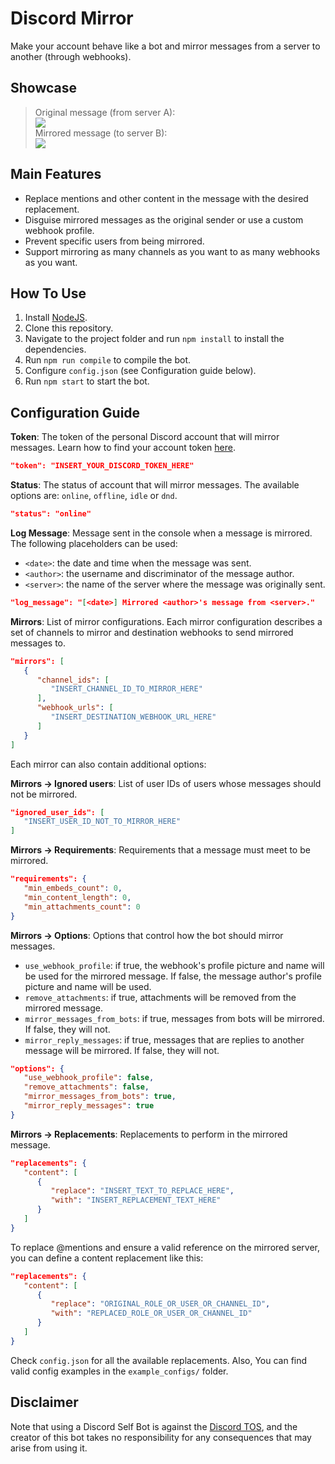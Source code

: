 # Discord Mirror

Make your account behave like a bot and mirror messages from a server to another (through webhooks).

## Showcase

> Original message (from server A):\
![](https://i.imgur.com/ogelJ23.png)\
Mirrored message (to server B):\
![](https://i.imgur.com/C42OT64.png)

## Main Features

- Replace mentions and other content in the message with the desired replacement.
- Disguise mirrored messages as the original sender or use a custom webhook profile.
- Prevent specific users from being mirrored.
- Support mirroring as many channels as you want to as many webhooks as you want.

## How To Use
1. Install [NodeJS](https://nodejs.org/en/download).
2. Clone this repository.
3. Navigate to the project folder and run `npm install` to install the dependencies.
4. Run `npm run compile` to compile the bot.
5. Configure `config.json` (see Configuration guide below).
5. Run `npm start` to start the bot.

## Configuration Guide

**Token**: The token of the personal Discord account that will mirror messages. Learn how to find your account token [here](https://www.androidauthority.com/get-discord-token-3149920/).
```json
"token": "INSERT_YOUR_DISCORD_TOKEN_HERE"
```

**Status**: The status of account that will mirror messages. The available options are: `online`, `offline`, `idle` or `dnd`.

```json
"status": "online"
```

**Log Message**: Message sent in the console when a message is mirrored. The following placeholders can be used:
- `<date>`: the date and time when the message was sent.
- `<author>`: the username and discriminator of the message author.
- `<server>`: the name of the server where the message was originally sent.

```json
"log_message": "[<date>] Mirrored <author>'s message from <server>."
```

**Mirrors**: List of mirror configurations. Each mirror configuration describes a set of channels to mirror and destination webhooks to send mirrored messages to.

```json
"mirrors": [
   {
      "channel_ids": [
         "INSERT_CHANNEL_ID_TO_MIRROR_HERE"
      ],
      "webhook_urls": [
         "INSERT_DESTINATION_WEBHOOK_URL_HERE"
      ]
   }
]
```

Each mirror can also contain additional options:

**Mirrors → Ignored users**: List of user IDs of users whose messages should not be mirrored.

```json
"ignored_user_ids": [
   "INSERT_USER_ID_NOT_TO_MIRROR_HERE"
]
```

**Mirrors → Requirements**: Requirements that a message must meet to be mirrored.

```json
"requirements": {
   "min_embeds_count": 0,
   "min_content_length": 0,
   "min_attachments_count": 0
}
```

**Mirrors → Options**: Options that control how the bot should mirror messages.
- `use_webhook_profile`: if true, the webhook's profile picture and name will be used for the mirrored message. If false, the message author's profile picture and name will be used.
- `remove_attachments`: if true, attachments will be removed from the mirrored message.
- `mirror_messages_from_bots`: if true, messages from bots will be mirrored. If false, they will not.
- `mirror_reply_messages`: if true, messages that are replies to another message will be mirrored. If false, they will not.

```json
"options": {
   "use_webhook_profile": false,
   "remove_attachments": false,
   "mirror_messages_from_bots": true,
   "mirror_reply_messages": true
}
```

**Mirrors → Replacements**: Replacements to perform in the mirrored message.
```json
"replacements": {
   "content": [
      {
         "replace": "INSERT_TEXT_TO_REPLACE_HERE",
         "with": "INSERT_REPLACEMENT_TEXT_HERE"
      }
   ]
}
```

To replace @mentions and ensure a valid reference on the mirrored server, you can define a content replacement like this:

```json
"replacements": {
   "content": [
      {
         "replace": "ORIGINAL_ROLE_OR_USER_OR_CHANNEL_ID",
         "with": "REPLACED_ROLE_OR_USER_OR_CHANNEL_ID"
      }
   ]
}
```

Check `config.json` for all the available replacements. Also, You can find valid config examples in the `example_configs/` folder.

## Disclaimer

Note that using a Discord Self Bot is against the [Discord TOS](https://discord.com/terms), and the creator of this bot takes no responsibility for any consequences that may arise from using it.